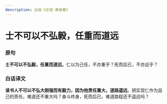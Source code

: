 ```yaml
---
description: 出自《论语·泰伯章》
---
```


# 士不可以不弘毅，任重而道远

### 原句

**士不可以不弘毅，任重而道远**。仁以为己任，不亦重乎？死而后已，不亦远乎？

### 白话译文

**读书人不可以不弘大刚强而有毅力，因为他责任重大，道路遥远**。把实现仁作为自己的责任，难道还不重大吗？奋斗终身，死而后已，难道路程还不遥远吗？
